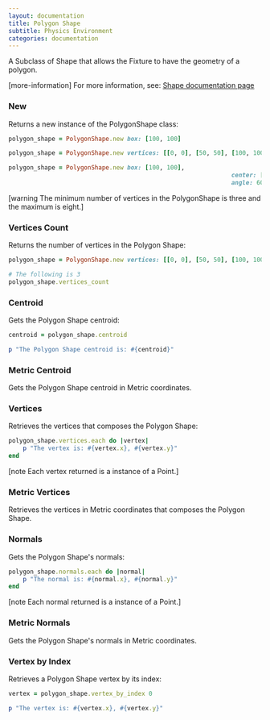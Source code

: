 ```yaml
---
layout: documentation
title: Polygon Shape
subtitle: Physics Environment
categories: documentation
---
```


A Subclass of Shape that allows the Fixture to have the geometry of a polygon.

[more-information] For more information, see: [Shape documentation page](../shape)

### New
Returns a new instance of the PolygonShape class:

```ruby
polygon_shape = PolygonShape.new box: [100, 100]

polygon_shape = PolygonShape.new vertices: [[0, 0], [50, 50], [100, 100]]

polygon_shape = PolygonShape.new box: [100, 100],
															  center: [50, 50],
															  angle: 60
```

[warning The minimum number of vertices in the PolygonShape is three and the maximum is eight.]


### Vertices Count
Returns the number of vertices in the Polygon Shape:

```ruby
polygon_shape = PolygonShape.new vertices: [[0, 0], [50, 50], [100, 100]]

# The following is 3
polygon_shape.vertices_count
```

### Centroid
Gets the Polygon Shape centroid:

```ruby
centroid = polygon_shape.centroid

p "The Polygon Shape centroid is: #{centroid}"
```

### Metric Centroid
Gets the Polygon Shape centroid in Metric coordinates.

### Vertices
Retrieves the vertices that composes the Polygon Shape:

```ruby
polygon_shape.vertices.each do |vertex|
	p "The vertex is: #{vertex.x}, #{vertex.y}"
end
```
[note Each vertex returned is a instance of a Point.]

### Metric Vertices
Retrieves the vertices in Metric coordinates that composes the Polygon Shape.

### Normals
Gets the Polygon Shape's normals:

```ruby
polygon_shape.normals.each do |normal|
	p "The normal is: #{normal.x}, #{normal.y}"
end
```
[note Each normal returned is a instance of a Point.]

### Metric Normals
Gets the Polygon Shape's normals in Metric coordinates.

### Vertex by Index
Retrieves a Polygon Shape vertex by its index:

```ruby
vertex = polygon_shape.vertex_by_index 0

p "The vertex is: #{vertex.x}, #{vertex.y}"
```

